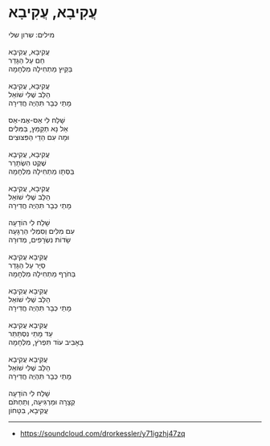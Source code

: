 # עֲקִיבָא, עֲקִיבָא

מילים: שרון שלי\
\
עֲקִיבָא, עֲקִיבָא\
חַם עַל הַגָּדֵר\
בַּקַּיִץ מַתְחִילָה מִלְחָמָה\
\
עֲקִיבָא, עֲקִיבָא\
הַלֵּב שֶׁלִּי שׁוֹאֵל\
מָתַי כְּבָר תִּהְיֶה חֲדִירָה\
\
שָׁלַח לִי אֵס-אֶמ-אֵס\
אַל נָא תְּקַמֵּץ, בַּמִּלִּים\
וּמָה עִם הֵדֵי הַפִּצּוּצִים\
\
עֲקִיבָא, עֲקִיבָא\
שֶׁקֶט הִשְׂתָּרֵר\
בַּסְּתָו מַתְחִילָה מִלְחָמָה\
\
עֲקִיבָא, עֲקִיבָא\
הַלֵּב שֶׁלִּי שׁוֹאֵל\
מָתַי כְּבָר תִּהְיֶה חֲדִירָה\
\
שָׁלַח לִי הוֹדָעָה\
עִם מִלִּים וְסִמְלִי הַרְגָּעָה\
שָׂדוֹת נִשְׂרָפִים, מְדוּרָה\
\
עֲקִיבָא עֲקִיבָא\
סַיָּר עַל הַגָּדֵר\
בַּחֹרֶף מַתְחִילָה מִלְחָמָה\
\
עֲקִיבָא עֲקִיבָא\
הַלֵּב שֶׁלִּי שׁוֹאֵל\
מָתַי כְּבָר תִּהְיֶה חֲדִירָה\
\
עֲקִיבָא עֲקִיבָא\
עַד מָתַי נִסְתַּתֵּר\
בָּאָבִיב עוֹד תִּפְרֹץ, מִלְחָמָה\
\
עֲקִיבָא עֲקִיבָא\
הַלֵּב שֶׁלִּי שׁוֹאֵל\
מָתַי כְּבָר תִּהְיֶה חֲדִירָה\
\
שָׁלַח לִי הוֹדָעָה\
קְצָרָה וּמַרְגִּיעָה, וְתַחְתֹּם\
עֲקִיבָא, בִּטָּחוֹן

---
- https://soundcloud.com/drorkessler/y71igzhj47zq
